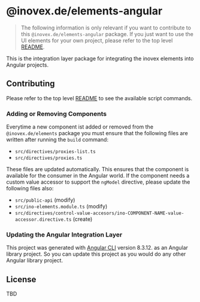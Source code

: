 # @inovex.de/elements-angular

> The following information is only relevant if you want to contribute to this `@inovex.de/elements-angular`
> package. If you just want to use the UI elements for your own project, please refer to the top level
> [README](../../../README.md).

This is the integration layer package for integrating the inovex elements into Angular projects.

## Contributing

Please refer to the top level [README](../../../README.md) to see the available script commands.

### Adding or Removing Components

Everytime a new component ist added or removed from the `@inovex.de/elements` package you must ensure that
the following files are written after running the `build` command:

- `src/directives/proxies-list.ts`
- `src/directives/proxies.ts`

These files are updated automatically. This ensures that the component is available for the consumer in
the Angular world. If the component needs a custom value accessor to support the `ngModel` directive,
please update the following files also:

- `src/public-api` (modify)
- `src/ino-elements.module.ts` (modify)
- `src/directives/control-value-accesors/ino-COMPONENT-NAME-value-accessor.directive.ts` (create)

### Updating the Angular Integration Layer

This project was generated with [Angular CLI](https://github.com/angular/angular-cli) version 8.3.12.
as an Angular library project. So you can update this project as you would do any other Angular
library project.

## License

TBD
